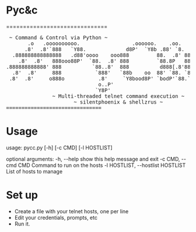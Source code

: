 # Pyc&c
==============================
<pre>
 ~ Command & Control via Python ~
       .o   .oooooooooo.                 .oooooo.    .oo.    .oooooo. 
      .8'  .8'`888   `Y88.             d8P'  `Y8b .88' `8.  d8P'  `Y8b
  .888888888888888   .d88'oooo    ooo888         88.  .8' 888        
    .8'  .8'   888ooo88P'  `88.  .8' 888         `88.8P   888        
.888888888888' 888          `88..8'  888          d888[.8'888        
  .8'  .8'     888           `888'   `88b    oo  88' `88. `88b    ooo
 .8'  .8'     o888o           .8'     `Y8bood8P' `bodP'`88.`Y8bood8P'
                              o..P'                                         
                             `Y8P'   
               ~ Multi-threaded telnet command execution ~
                      ~ silentphoenix & shellzrus ~
===============================
</pre>
# Usage

usage: pycc.py [-h] [-c CMD] [-l HOSTLIST]

optional arguments:
  -h, --help            show this help message and exit
  -c CMD, --cmd CMD     Command to run on the hosts
  -l HOSTLIST, --hostlist HOSTLIST
                        List of hosts to manage

# Set up

* Create a file with your telnet hosts, one per line
* Edit your credentials, prompts, etc
* Run it.



